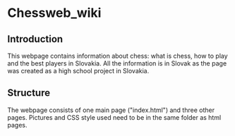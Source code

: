 # Chessweb_wiki
## Introduction
This webpage contains information about chess: what is chess, how to play and the best players in Slovakia.
All the information is in Slovak as the page was created as a high school project in Slovakia.
## Structure
The webpage consists of one main page ("index.html") and three other pages. Pictures and CSS style used need to be in the same folder as html pages.
